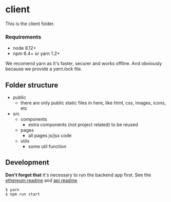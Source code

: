 # client
This is the client folder.

### Requirements
* node 8.12+
* npm 6.4+ or yarn 1.2+

We recomend yarn as it's faster, securer and works offline. And obviously because we provide a *yarn.lock* file.

## Folder structure

* public
    * there are only public static files in here, like html, css, images, icons, etc
* src
    * components
        * extra components (not project related) to be reused
    * pages
        * all pages js/jsx code
    * utils
        * some util function

## Development
**Don't forget that** it's necessary to run the backend app first. See the [ethereum readme](../ethereum/README.md) and [api readme](../api/README.md)
```
$ yarn
$ npm run start
```
